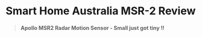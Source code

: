 # Smart Home Australia MSR-2 Review

> #### Apollo MSR2 Radar Motion Sensor - Small just got tiny !!

